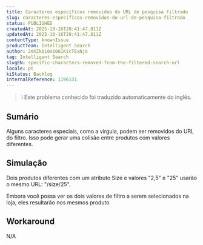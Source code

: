 ```yaml
---
title: Caracteres específicos removidos do URL de pesquisa filtrado
slug: caracteres-especificos-removidos-do-url-de-pesquisa-filtrado
status: PUBLISHED
createdAt: 2025-10-16T20:41:47.811Z
updatedAt: 2025-10-16T20:41:47.811Z
contentType: knownIssue
productTeam: Intelligent Search
author: 2mXZkbi0oi061KicTExNjo
tag: Intelligent Search
slugEN: specific-characters-removed-from-the-filtered-search-url
locale: pt
kiStatus: Backlog
internalReference: 1196131
---
```


>ℹ️ Este problema conhecido foi traduzido automaticamente do inglês.

## Sumário


Alguns caracteres especiais, como a vírgula, podem ser removidos do URL do filtro. Isso pode gerar uma colisão entre produtos com valores diferentes.
## Simulação



Dois produtos diferentes com um atributo Size e valores "2,5" e "25" usarão o mesmo URL: "/size/25".

Embora você possa ver os dois valores de filtro a serem selecionados na loja, eles resultarão nos mesmos produto
## Workaround


N/A


